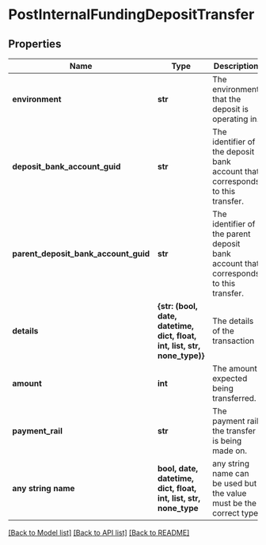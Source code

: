 # PostInternalFundingDepositTransfer


## Properties
Name | Type | Description | Notes
------------ | ------------- | ------------- | -------------
**environment** | **str** | The environment that the deposit is operating in. | 
**deposit_bank_account_guid** | **str** | The identifier of the deposit bank account that corresponds to this transfer. | 
**parent_deposit_bank_account_guid** | **str** | The identifier of the parent deposit bank account that corresponds to this transfer. | 
**details** | **{str: (bool, date, datetime, dict, float, int, list, str, none_type)}** | The details of the transaction | 
**amount** | **int** | The amount expected being transferred. | 
**payment_rail** | **str** | The payment rail the transfer is being made on. | [optional] 
**any string name** | **bool, date, datetime, dict, float, int, list, str, none_type** | any string name can be used but the value must be the correct type | [optional]

[[Back to Model list]](../README.md#documentation-for-models) [[Back to API list]](../README.md#documentation-for-api-endpoints) [[Back to README]](../README.md)



